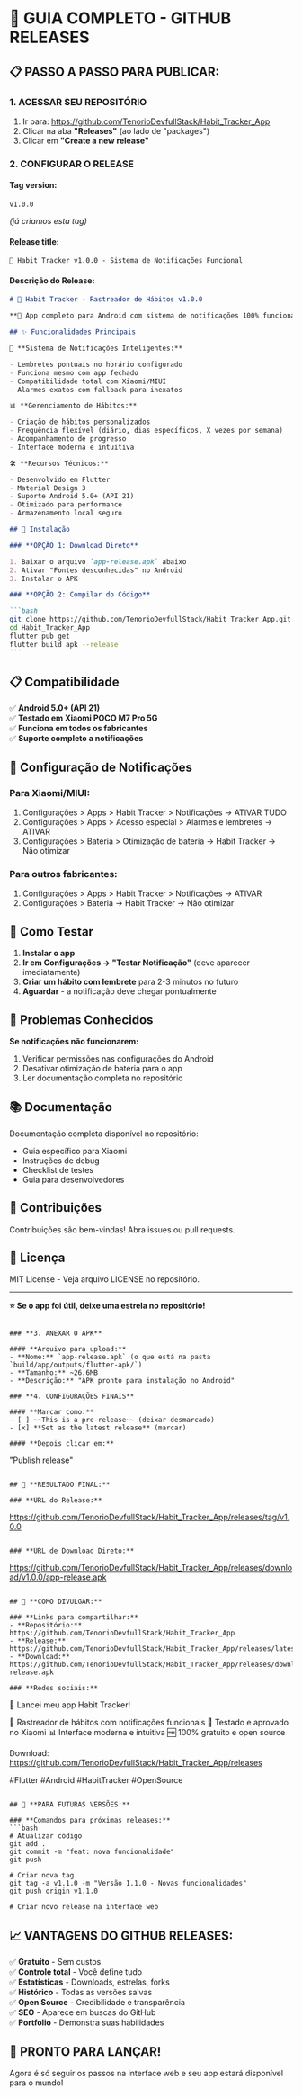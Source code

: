 # 🚀 GUIA COMPLETO - GITHUB RELEASES

## 📋 **PASSO A PASSO PARA PUBLICAR:**

### **1. ACESSAR SEU REPOSITÓRIO**

1. Ir para: https://github.com/TenorioDevfullStack/Habit_Tracker_App
2. Clicar na aba **"Releases"** (ao lado de "packages")
3. Clicar em **"Create a new release"**

### **2. CONFIGURAR O RELEASE**

#### **Tag version:**

```
v1.0.0
```

_(já criamos esta tag)_

#### **Release title:**

```
🔔 Habit Tracker v1.0.0 - Sistema de Notificações Funcional
```

#### **Descrição do Release:**

````markdown
# 🎯 Habit Tracker - Rastreador de Hábitos v1.0.0

**📱 App completo para Android com sistema de notificações 100% funcional!**

## ✨ Funcionalidades Principais

🔔 **Sistema de Notificações Inteligentes:**

- Lembretes pontuais no horário configurado
- Funciona mesmo com app fechado
- Compatibilidade total com Xiaomi/MIUI
- Alarmes exatos com fallback para inexatos

📊 **Gerenciamento de Hábitos:**

- Criação de hábitos personalizados
- Frequência flexível (diário, dias específicos, X vezes por semana)
- Acompanhamento de progresso
- Interface moderna e intuitiva

🛠️ **Recursos Técnicos:**

- Desenvolvido em Flutter
- Material Design 3
- Suporte Android 5.0+ (API 21)
- Otimizado para performance
- Armazenamento local seguro

## 📱 Instalação

### **OPÇÃO 1: Download Direto**

1. Baixar o arquivo `app-release.apk` abaixo
2. Ativar "Fontes desconhecidas" no Android
3. Instalar o APK

### **OPÇÃO 2: Compilar do Código**

```bash
git clone https://github.com/TenorioDevfullStack/Habit_Tracker_App.git
cd Habit_Tracker_App
flutter pub get
flutter build apk --release
```
````

## 📋 Compatibilidade

✅ **Android 5.0+ (API 21)**  
✅ **Testado em Xiaomi POCO M7 Pro 5G**  
✅ **Funciona em todos os fabricantes**  
✅ **Suporte completo a notificações**

## 🔧 Configuração de Notificações

### **Para Xiaomi/MIUI:**

1. Configurações > Apps > Habit Tracker > Notificações → ATIVAR TUDO
2. Configurações > Apps > Acesso especial > Alarmes e lembretes → ATIVAR
3. Configurações > Bateria > Otimização de bateria → Habit Tracker → Não otimizar

### **Para outros fabricantes:**

1. Configurações > Apps > Habit Tracker > Notificações → ATIVAR
2. Configurações > Bateria → Habit Tracker → Não otimizar

## 🧪 Como Testar

1. **Instalar o app**
2. **Ir em Configurações → "Testar Notificação"** (deve aparecer imediatamente)
3. **Criar um hábito com lembrete** para 2-3 minutos no futuro
4. **Aguardar** - a notificação deve chegar pontualmente

## 🐛 Problemas Conhecidos

**Se notificações não funcionarem:**

1. Verificar permissões nas configurações do Android
2. Desativar otimização de bateria para o app
3. Ler documentação completa no repositório

## 📚 Documentação

Documentação completa disponível no repositório:

- Guia específico para Xiaomi
- Instruções de debug
- Checklist de testes
- Guia para desenvolvedores

## 🤝 Contribuições

Contribuições são bem-vindas! Abra issues ou pull requests.

## 📄 Licença

MIT License - Veja arquivo LICENSE no repositório.

---

**⭐ Se o app foi útil, deixe uma estrela no repositório!**

```

### **3. ANEXAR O APK**

#### **Arquivo para upload:**
- **Nome:** `app-release.apk` (o que está na pasta `build/app/outputs/flutter-apk/`)
- **Tamanho:** ~26.6MB
- **Descrição:** "APK pronto para instalação no Android"

### **4. CONFIGURAÇÕES FINAIS**

#### **Marcar como:**
- [ ] ~~This is a pre-release~~ (deixar desmarcado)
- [x] **Set as the latest release** (marcar)

#### **Depois clicar em:**
```

"Publish release"

```

## 🎯 **RESULTADO FINAL:**

### **URL do Release:**
```

https://github.com/TenorioDevfullStack/Habit_Tracker_App/releases/tag/v1.0.0

```

### **URL de Download Direto:**
```

https://github.com/TenorioDevfullStack/Habit_Tracker_App/releases/download/v1.0.0/app-release.apk

```

## 📢 **COMO DIVULGAR:**

### **Links para compartilhar:**
- **Repositório:** https://github.com/TenorioDevfullStack/Habit_Tracker_App
- **Release:** https://github.com/TenorioDevfullStack/Habit_Tracker_App/releases/latest
- **Download:** https://github.com/TenorioDevfullStack/Habit_Tracker_App/releases/download/v1.0.0/app-release.apk

### **Redes sociais:**
```

🎯 Lancei meu app Habit Tracker!

📱 Rastreador de hábitos com notificações funcionais
🔔 Testado e aprovado no Xiaomi
📊 Interface moderna e intuitiva
🆓 100% gratuito e open source

Download: https://github.com/TenorioDevfullStack/Habit_Tracker_App/releases

#Flutter #Android #HabitTracker #OpenSource

````

## 🔄 **PARA FUTURAS VERSÕES:**

### **Comandos para próximas releases:**
```bash
# Atualizar código
git add .
git commit -m "feat: nova funcionalidade"
git push

# Criar nova tag
git tag -a v1.1.0 -m "Versão 1.1.0 - Novas funcionalidades"
git push origin v1.1.0

# Criar novo release na interface web
````

## 📈 **VANTAGENS DO GITHUB RELEASES:**

✅ **Gratuito** - Sem custos  
✅ **Controle total** - Você define tudo  
✅ **Estatísticas** - Downloads, estrelas, forks  
✅ **Histórico** - Todas as versões salvas  
✅ **Open Source** - Credibilidade e transparência  
✅ **SEO** - Aparece em buscas do GitHub  
✅ **Portfolio** - Demonstra suas habilidades

## 🎊 **PRONTO PARA LANÇAR!**

Agora é só seguir os passos na interface web e seu app estará disponível para o mundo!
